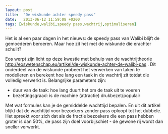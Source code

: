 ```yaml
---
layout: post
title:  "De wiskunde achter speedy pass"
date:   2013-06-12 11:59:08 +0200
tags: [wiskunde,walibi,speedy pass,wachtrij,optimaliseren]
---
```

Het is al een paar dagen in het nieuws: de speedy pass van Walibi blijft de gemoederen beroeren. Maar hoe zit het met de wiskunde die erachter schuilt?

Eos werpt zijn licht op deze kwestie met behulp van de wachtrijtheorie http://eoswetenschap.eu/artikel/de-wiskunde-achter-de-walibi-pas . Dit onderdeel van de wiskunde probeert het verwerken van taken te modelleren en berekent hoe lang een taak in de wachtrij zit totdat die volledig verwerkt is. Belangrijke parameters zijn:
* duur van de taak: hoe lang duurt het om de taak uit te voeren
* bezettingsgraad: is de machine (attractie) drukbezet/populair

Met wat formules kan je de gemiddelde wachttijd bepalen. En uit dit artikel blijkt dat de wachttijd voor bezoekers zonder pass oploopt tot het dubbele. Het spreekt voor zich dat als de fractie bezoekers die een pass hebben groter is dan 50%, de pass zijn doel voorbijschiet - de gewone rij wordt dan sneller verwerkt.

